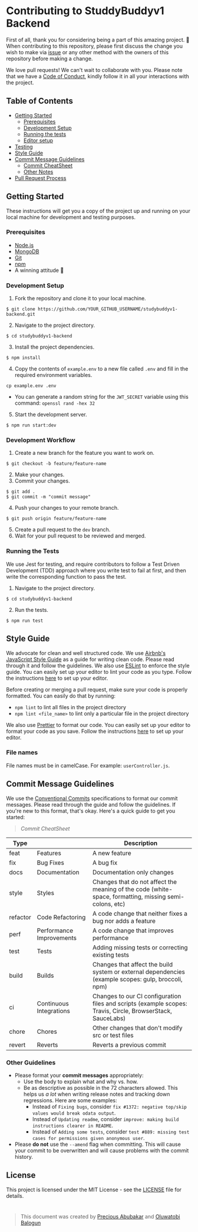 # Contributing to StuddyBuddyv1 Backend
First of all, thank you for considering being a part of this amazing project. 🤩 When contributing to this repository, please first discuss the change you wish to make via [issue](https://github.com/StudyBuddyv1/studybuddyv1-backend/issues) or any other method with the owners of this repository before making a change.

We love pull requests! We can't wait to collaborate with you. Please note that we have a [Code of Conduct](/CODE_OF_CONDUCT.md), kindly follow it in all your interactions with the project.

## Table of Contents
- [Getting Started](#getting-started)
  - [Prerequisites](#prerequisites)
  - [Development Setup](#development-setup)
  - [Running the tests](#running-the-tests)
  - [Editor setup](#editor-setup)
- [Testing](#testing)
- [Style Guide](#style-guide)
- [Commit Message Guidelines](#commit-message-guidelines)
  - [Commit CheatSheet](#commit-cheatsheet)
  - [Other Notes](#other-notes)
- [Pull Request Process](#pull-request-process)

## Getting Started
These instructions will get you a copy of the project up and running on your local machine for development and testing purposes.

### Prerequisites
* [Node.js](https://nodejs.org/en/download/)
* [MongoDB](https://docs.mongodb.com/manual/installation/)
* [Git](https://git-scm.com/downloads)
* [npm](https://www.npmjs.com/get-npm)
* A winning attitude 🤩

### Development Setup
1. Fork the repository and clone it to your local machine.
```
$ git clone https://github.com/YOUR_GITHUB_USERNAME/studybuddyv1-backend.git
```
2. Navigate to the project directory.
```
$ cd studybuddyv1-backend
```
3. Install the project dependencies.
```
$ npm install
```
4. Copy the contents of `example.env` to a new file called `.env` and fill in the required environment variables.
```
cp example.env .env
```
- You can generate a random string for the `JWT_SECRET` variable using this command: `openssl rand -hex 32`

5. Start the development server.
```
$ npm run start:dev
```

### Development Workflow
1. Create a new branch for the feature you want to work on.
```
$ git checkout -b feature/feature-name
```
2. Make your changes.
3. Commit your changes.
```
$ git add .
$ git commit -m "commit message"
```
4. Push your changes to your remote branch.
```
$ git push origin feature/feature-name
```
5. Create a pull request to the `dev` branch.
6. Wait for your pull request to be reviewed and merged.

### Running the Tests
We use Jest for testing, and require contributors to follow a Test Driven Development (TDD) approach where you write test to fail at first, and then write the corresponding function to pass the test.
1. Navigate to the project directory.
```
$ cd studybuddyv1-backend
```
2. Run the tests.
```
$ npm run test
```

## Style Guide
We advocate for clean and well structured code. We use [Airbnb's JavaScript Style Guide](https://airbnb.io/javascript/) as a guide for writing clean code. Please read through it and follow the guidelines. We also use [ESLint](https://eslint.org/) to enforce the style guide. You can easily set up your editor to lint your code as you type. Follow the instructions [here](https://eslint.org/docs/user-guide/integrations) to set up your editor.

Before creating or merging a pull request, make sure your code is properly formatted. You can easily do that by running:

- `npm lint` to lint all files in the project directory
- `npm lint <file_name>` to lint only a particular file in the project directory

We also use [Prettier](https://prettier.io/) to format our code. You can easily set up your editor to format your code as you save. Follow the instructions [here](https://prettier.io/docs/en/editors.html) to set up your editor.
### File names
File names must be in camelCase. For example: `userController.js`.

## Commit Message Guidelines
We use the [Conventional Commits](https://www.conventionalcommits.org/en/v1.0.0/) specifications to format our commit messages. Please read through the guide and follow the guidelines. If you're new to this format, that's okay. Here's a quick guide to get you started:
> *Commit CheatSheet*


| Type     |                          | Description                                                                                                 |
|----------|--------------------------|-------------------------------------------------------------------------------------------------------------|
|   feat   | Features                 | A new feature                                                                                               |
|    fix   | Bug Fixes                | A bug fix                                                                                                   |
|   docs   | Documentation            | Documentation only changes                                                                                  |
|   style  | Styles                   | Changes that do not affect the meaning of the code (white-space, formatting, missing semi-colons, etc)      |
| refactor | Code Refactoring         | A code change that neither fixes a bug nor adds a feature                                                   |
|   perf   | Performance Improvements | A code change that improves performance                                                                     |
|   test   | Tests                    | Adding missing tests or correcting existing tests                                                           |
|   build  | Builds                   | Changes that affect the build system or external dependencies (example scopes: gulp, broccoli, npm)         |
|    ci    | Continuous Integrations  | Changes to our CI configuration files and scripts (example scopes: Travis, Circle, BrowserStack, SauceLabs) |
|   chore  | Chores                   | Other changes that don't modify src or test files                                                           |
|  revert  | Reverts                  | Reverts a previous commit                                                                                   |

### Other Guidelines
- Please format your **commit messages** appropriately:
    - Use the body to explain what and why vs. how.
    - Be as descriptive as possible in the 72 characters allowed. This helps us _a lot_ when writing release notes and tracking down regressions. Here are some examples:
        - Instead of `Fixing bugs`, consider `fix #1372: negative top/skip values would break odata output`.
        - Instead of `Updating readme`, consider `improve: making build instructions clearer in README`.
        - Instead of `Adding some tests`, consider `test #889: missing test cases for permissions given anonymous user`.
- Please **do not** use the `--amend` flag when committing. This will cause your commit to be overwritten and will cause problems with the commit history.

## License
This project is licensed under the MIT License - see the [LICENSE](/LICENSE) file for details.

#
> This document was created by [Precious Abubakar](https://github.com/misspee007) and [Oluwatobi Balogun](https://github.com/tobisupreme)